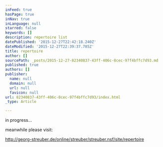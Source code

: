 ```yaml
---
inFeed: true
hasPage: true
inNav: true
inLanguage: null
starred: false
keywords: []
description: repertoire list
datePublished: '2015-12-27T22:42:18.240Z'
dateModified: '2015-12-27T22:39:37.785Z'
title: repertoire
author: []
sourcePath: _posts/2015-12-27-82340837-43ff-406c-8cec-97f4bffc7d93.md
published: true
authors: []
publisher:
  name: null
  domain: null
  url: null
  favicon: null
url: 82340837-43ff-406c-8cec-97f4bffc7d93/index.html
_type: Article

---
```

in progress...

meanwhile please visit:

http://georg-streuber.de/online/streuber/streuber.nsf/site/repertoire